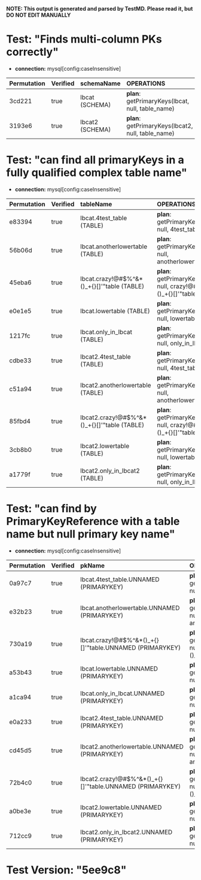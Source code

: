 **NOTE: This output is generated and parsed by TestMD. Please read it, but DO NOT EDIT MANUALLY**

# Test: "Finds multi-column PKs correctly" #

- **connection:** mysql[config:caseInsensitive]

| Permutation | Verified | schemaName      | OPERATIONS
| :---------- | :------- | :-------------- | :------
| 3cd221      | true     | lbcat (SCHEMA)  | **plan**: getPrimaryKeys(lbcat, null, table_name)
| 3193e6      | true     | lbcat2 (SCHEMA) | **plan**: getPrimaryKeys(lbcat2, null, table_name)

# Test: "can find all primaryKeys in a fully qualified complex table name" #

- **connection:** mysql[config:caseInsensitive]

| Permutation | Verified | tableName                                    | OPERATIONS
| :---------- | :------- | :------------------------------------------- | :------
| e83394      | true     | lbcat.4test_table (TABLE)                    | **plan**: getPrimaryKeys(lbcat, null, 4test_table)
| 56b06d      | true     | lbcat.anotherlowertable (TABLE)              | **plan**: getPrimaryKeys(lbcat, null, anotherlowertable)
| 45eba6      | true     | lbcat.crazy!@#\$%^&*()_+{}[]'"table (TABLE)  | **plan**: getPrimaryKeys(lbcat, null, crazy!@#\$%^&*()_+{}[]'"table)
| e0e1e5      | true     | lbcat.lowertable (TABLE)                     | **plan**: getPrimaryKeys(lbcat, null, lowertable)
| 1217fc      | true     | lbcat.only_in_lbcat (TABLE)                  | **plan**: getPrimaryKeys(lbcat, null, only_in_lbcat)
| cdbe33      | true     | lbcat2.4test_table (TABLE)                   | **plan**: getPrimaryKeys(lbcat2, null, 4test_table)
| c51a94      | true     | lbcat2.anotherlowertable (TABLE)             | **plan**: getPrimaryKeys(lbcat2, null, anotherlowertable)
| 85fbd4      | true     | lbcat2.crazy!@#\$%^&*()_+{}[]'"table (TABLE) | **plan**: getPrimaryKeys(lbcat2, null, crazy!@#\$%^&*()_+{}[]'"table)
| 3cb8b0      | true     | lbcat2.lowertable (TABLE)                    | **plan**: getPrimaryKeys(lbcat2, null, lowertable)
| a1779f      | true     | lbcat2.only_in_lbcat2 (TABLE)                | **plan**: getPrimaryKeys(lbcat2, null, only_in_lbcat2)

# Test: "can find by PrimaryKeyReference with a table name but null primary key name" #

- **connection:** mysql[config:caseInsensitive]

| Permutation | Verified | pkName                                                    | OPERATIONS
| :---------- | :------- | :-------------------------------------------------------- | :------
| 0a97c7      | true     | lbcat.4test_table.UNNAMED (PRIMARYKEY)                    | **plan**: getPrimaryKeys(lbcat, null, 4test_table)
| e32b23      | true     | lbcat.anotherlowertable.UNNAMED (PRIMARYKEY)              | **plan**: getPrimaryKeys(lbcat, null, anotherlowertable)
| 730a19      | true     | lbcat.crazy!@#\$%^&*()_+{}[]'"table.UNNAMED (PRIMARYKEY)  | **plan**: getPrimaryKeys(lbcat, null, crazy!@#\$%^&*()_+{}[]'"table)
| a53b43      | true     | lbcat.lowertable.UNNAMED (PRIMARYKEY)                     | **plan**: getPrimaryKeys(lbcat, null, lowertable)
| a1ca94      | true     | lbcat.only_in_lbcat.UNNAMED (PRIMARYKEY)                  | **plan**: getPrimaryKeys(lbcat, null, only_in_lbcat)
| e0a233      | true     | lbcat2.4test_table.UNNAMED (PRIMARYKEY)                   | **plan**: getPrimaryKeys(lbcat2, null, 4test_table)
| cd45d5      | true     | lbcat2.anotherlowertable.UNNAMED (PRIMARYKEY)             | **plan**: getPrimaryKeys(lbcat2, null, anotherlowertable)
| 72b4c0      | true     | lbcat2.crazy!@#\$%^&*()_+{}[]'"table.UNNAMED (PRIMARYKEY) | **plan**: getPrimaryKeys(lbcat2, null, crazy!@#\$%^&*()_+{}[]'"table)
| a0be3e      | true     | lbcat2.lowertable.UNNAMED (PRIMARYKEY)                    | **plan**: getPrimaryKeys(lbcat2, null, lowertable)
| 712cc9      | true     | lbcat2.only_in_lbcat2.UNNAMED (PRIMARYKEY)                | **plan**: getPrimaryKeys(lbcat2, null, only_in_lbcat2)

# Test Version: "5ee9c8" #